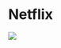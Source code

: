 # Netflix

<img src="https://github.com/ksssmm/Netflix/blob/master/assets/%E1%84%89%E1%85%B3%E1%84%8F%E1%85%B3%E1%84%85%E1%85%B5%E1%86%AB%E1%84%89%E1%85%A3%E1%86%BA%202023-08-23%20%E1%84%8B%E1%85%A9%E1%84%92%E1%85%AE%204.10.10.png">
